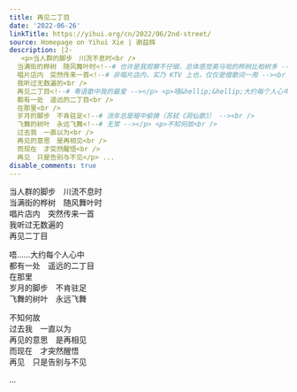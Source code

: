 ```yaml
---
title: 再见二丁目
date: '2022-06-26'
linkTitle: https://yihui.org/cn/2022/06/2nd-street/
source: Homepage on Yihui Xie | 谢益辉
description: |2-
   <p>当人群的脚步　川流不息时<br />
  当满街的桦树　随风舞叶时<!--# 也许是我观察不仔细，总体感觉奥马哈的桦树比柏树多 --><br />
  唱片店内　突然传来一首<!--# 非唱片店内，实乃 KTV 上也，仅仅是借歌词一用 --><br />
  我听过无数遍的<br />
  再见二丁目<!--# 粤语歌中我的最爱 --></p> <p>唔&hellip;&hellip;大约每个人心中<br />
  都有一处　遥远的二丁目<br />
  在那里<br />
  岁月的脚步　不肯驻足<!--# 流年总是暗中偷换（苏轼《洞仙歌》） --><br />
  飞舞的树叶　永远飞舞<!--# 无常 --></p> <p>不知何故<br />
  过去我　一直以为<br />
  再见的意思　是再相见<br />
  而现在　才突然醒悟<br />
  再见　只是告别与不见</p> ...
disable_comments: true
---
```

 <p>当人群的脚步　川流不息时<br />
当满街的桦树　随风舞叶时<!--# 也许是我观察不仔细，总体感觉奥马哈的桦树比柏树多 --><br />
唱片店内　突然传来一首<!--# 非唱片店内，实乃 KTV 上也，仅仅是借歌词一用 --><br />
我听过无数遍的<br />
再见二丁目<!--# 粤语歌中我的最爱 --></p> <p>唔&hellip;&hellip;大约每个人心中<br />
都有一处　遥远的二丁目<br />
在那里<br />
岁月的脚步　不肯驻足<!--# 流年总是暗中偷换（苏轼《洞仙歌》） --><br />
飞舞的树叶　永远飞舞<!--# 无常 --></p> <p>不知何故<br />
过去我　一直以为<br />
再见的意思　是再相见<br />
而现在　才突然醒悟<br />
再见　只是告别与不见</p> ...
